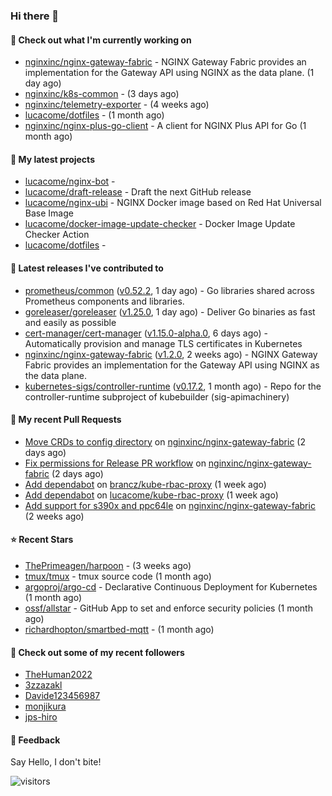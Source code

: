 ### Hi there 👋

#### 👷 Check out what I'm currently working on

- [nginxinc/nginx-gateway-fabric](https://github.com/nginxinc/nginx-gateway-fabric) - NGINX Gateway Fabric provides an implementation for the Gateway API using NGINX as the data plane. (1 day ago)
- [nginxinc/k8s-common](https://github.com/nginxinc/k8s-common) -  (3 days ago)
- [nginxinc/telemetry-exporter](https://github.com/nginxinc/telemetry-exporter) -  (4 weeks ago)
- [lucacome/dotfiles](https://github.com/lucacome/dotfiles) -  (1 month ago)
- [nginxinc/nginx-plus-go-client](https://github.com/nginxinc/nginx-plus-go-client) - A client for NGINX Plus API for Go (1 month ago)

#### 🌱 My latest projects

- [lucacome/nginx-bot](https://github.com/lucacome/nginx-bot) - 
- [lucacome/draft-release](https://github.com/lucacome/draft-release) - Draft the next GitHub release
- [lucacome/nginx-ubi](https://github.com/lucacome/nginx-ubi) - NGINX Docker image based on Red Hat Universal Base Image
- [lucacome/docker-image-update-checker](https://github.com/lucacome/docker-image-update-checker) - Docker Image Update Checker Action
- [lucacome/dotfiles](https://github.com/lucacome/dotfiles) - 

#### 🔭 Latest releases I've contributed to

- [prometheus/common](https://github.com/prometheus/common) ([v0.52.2](https://github.com/prometheus/common/releases/tag/v0.52.2), 1 day ago) - Go libraries shared across Prometheus components and libraries.
- [goreleaser/goreleaser](https://github.com/goreleaser/goreleaser) ([v1.25.0](https://github.com/goreleaser/goreleaser/releases/tag/v1.25.0), 1 day ago) - Deliver Go binaries as fast and easily as possible
- [cert-manager/cert-manager](https://github.com/cert-manager/cert-manager) ([v1.15.0-alpha.0](https://github.com/cert-manager/cert-manager/releases/tag/v1.15.0-alpha.0), 6 days ago) - Automatically provision and manage TLS certificates in Kubernetes
- [nginxinc/nginx-gateway-fabric](https://github.com/nginxinc/nginx-gateway-fabric) ([v1.2.0](https://github.com/nginxinc/nginx-gateway-fabric/releases/tag/v1.2.0), 2 weeks ago) - NGINX Gateway Fabric provides an implementation for the Gateway API using NGINX as the data plane.
- [kubernetes-sigs/controller-runtime](https://github.com/kubernetes-sigs/controller-runtime) ([v0.17.2](https://github.com/kubernetes-sigs/controller-runtime/releases/tag/v0.17.2), 1 month ago) - Repo for the controller-runtime subproject of kubebuilder (sig-apimachinery)

#### 🔨 My recent Pull Requests

- [Move CRDs to config directory](https://github.com/nginxinc/nginx-gateway-fabric/pull/1798) on [nginxinc/nginx-gateway-fabric](https://github.com/nginxinc/nginx-gateway-fabric) (2 days ago)
- [Fix permissions for Release PR workflow](https://github.com/nginxinc/nginx-gateway-fabric/pull/1797) on [nginxinc/nginx-gateway-fabric](https://github.com/nginxinc/nginx-gateway-fabric) (2 days ago)
- [Add dependabot](https://github.com/brancz/kube-rbac-proxy/pull/288) on [brancz/kube-rbac-proxy](https://github.com/brancz/kube-rbac-proxy) (1 week ago)
- [Add dependabot](https://github.com/lucacome/kube-rbac-proxy/pull/1) on [lucacome/kube-rbac-proxy](https://github.com/lucacome/kube-rbac-proxy) (1 week ago)
- [Add support for s390x and ppc64le](https://github.com/nginxinc/nginx-gateway-fabric/pull/1755) on [nginxinc/nginx-gateway-fabric](https://github.com/nginxinc/nginx-gateway-fabric) (2 weeks ago)

#### ⭐ Recent Stars

- [ThePrimeagen/harpoon](https://github.com/ThePrimeagen/harpoon) -  (3 weeks ago)
- [tmux/tmux](https://github.com/tmux/tmux) - tmux source code (1 month ago)
- [argoproj/argo-cd](https://github.com/argoproj/argo-cd) - Declarative Continuous Deployment for Kubernetes (1 month ago)
- [ossf/allstar](https://github.com/ossf/allstar) - GitHub App to set and enforce security policies (1 month ago)
- [richardhopton/smartbed-mqtt](https://github.com/richardhopton/smartbed-mqtt) -  (1 month ago)

#### 👯 Check out some of my recent followers

- [TheHuman2022](https://github.com/TheHuman2022)
- [3zzazakl](https://github.com/3zzazakl)
- [Davide123456987](https://github.com/Davide123456987)
- [monjikura](https://github.com/monjikura)
- [jps-hiro](https://github.com/jps-hiro)

#### 💬 Feedback

Say Hello, I don't bite!

![visitors](https://visitor-badge.laobi.icu/badge?page_id=lucacome.visitor-badge)
#
